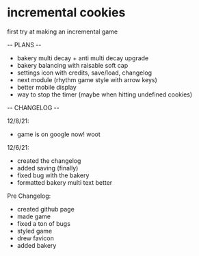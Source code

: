# incremental cookies
first try at making an incremental game

-- PLANS --

- bakery multi decay + anti multi decay upgrade
- bakery balancing with raisable soft cap
- settings icon with credits, save/load, changelog
- next module (rhythm game style with arrow keys)
- better mobile display
- way to stop the timer (maybe when hitting undefined cookies)

-- CHANGELOG --

12/8/21:
- game is on google now! woot

12/6/21: 
- created the changelog 
- added saving (finally) 
- fixed bug with the bakery 
- formatted bakery multi text better

Pre Changelog:
- created github page
- made game
- fixed a ton of bugs
- styled game
- drew favicon
- added bakery
